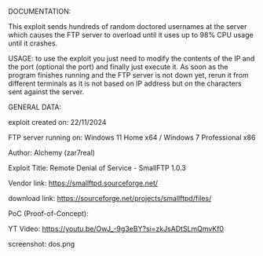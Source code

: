 DOCUMENTATION:

This exploit sends hundreds of random doctored usernames at the server which causes the FTP server to overload until it uses up to 98% CPU usage until it crashes.

USAGE:
to use the exploit you just need to modify the contents of the IP and the port (optional the port) and finally just execute it. As soon as the program finishes running and the FTP server is not down yet, rerun it from different terminals as it is not based on IP address but on the characters sent against the server.

GENERAL DATA:

exploit created on: 22/11/2024

FTP server running on: Windows 11 Home x64 / Windows 7 Professional x86

Author: Alchemy (zar7real)

Exploit Title: Remote Denial of Service - SmallFTP 1.0.3

Vendor link: https://smallftpd.sourceforge.net/

download link: https://sourceforge.net/projects/smallftpd/files/

PoC (Proof-of-Concept):

YT Video: https://youtu.be/OwJ_-9g3eBY?si=zkJsADtSLmQmvKf0

screenshot: dos.png
